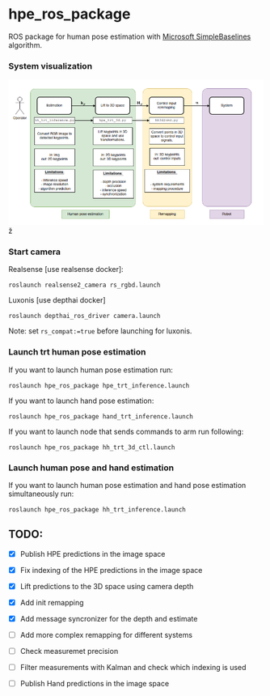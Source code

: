# hpe_ros_package


ROS package for human pose estimation with [Microsoft SimpleBaselines](https://github.com/microsoft/human-pose-estimation.pytorch) algorithm.

### System visualization 
![system](./include/system.png)
ž
### Start camera

Realsense [use realsense docker]: 
```
roslaunch realsense2_camera rs_rgbd.launch 
```

Luxonis [use depthai docker] 
```
roslaunch depthai_ros_driver camera.launch 
```

Note: set `rs_compat:=true` before launching for luxonis. 

### Launch trt human pose estimation 

If you want to launch human pose estimation run: 
```
roslaunch hpe_ros_package hpe_trt_inference.launch 
```

If you want to launch hand pose estimation:
```
roslaunch hpe_ros_package hand_trt_inference.launch 
```

If you want to launch node that sends commands to arm run following: 
```
roslaunch hpe_ros_package hh_trt_3d_ctl.launch
```

### Launch human pose and hand estimation 

If you want to launch human pose estimation and hand pose estimation simultaneously run: 
```
roslaunch hpe_ros_package hh_trt_inference.launch
```

## TODO: 

- [x] Publish HPE predictions in the image space
- [x] Fix indexing of the HPE predictions in the image space
- [x] Lift predictions to the 3D space using camera depth
- [x] Add init remapping
- [x] Add message syncronizer for the depth and estimate 
- [ ] Add more complex remapping for different systems 
- [ ] Check measuremet precision 
- [ ] Filter measurements with Kalman and check which indexing is used
- [ ] Publish Hand predictions in the image space

